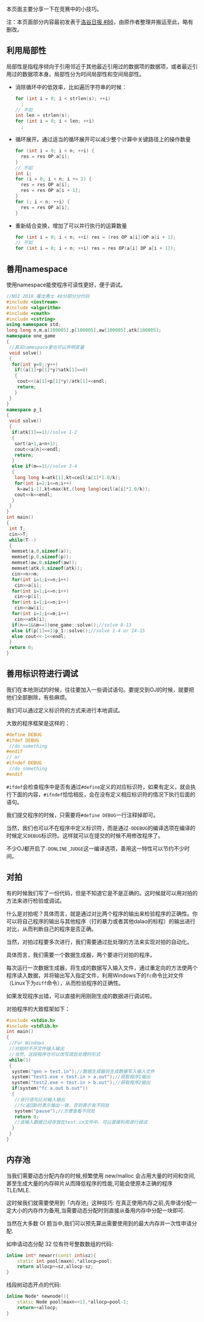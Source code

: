 本页面主要分享一下在竞赛中的小技巧。

注：本页面部分内容最初发表于[洛谷日报 #86](https://studyingfather.blog.luogu.org/some-coding-tips-for-oiers)，由原作者整理并搬运至此，略有删改。

## 利用局部性

局部性是指程序倾向于引用邻近于其他最近引用过的数据项的数据项，或者最近引用过的数据项本身。局部性分为时间局部性和空间局部性。

- 消除循环中的低效率，比如遍历字符串的时候：
  ```c++
  for (int i = 0; i < strlen(s); ++i)
    ;
  // 不如
  int len = strlen(s);
  for (int i = 0; i < len; ++i)
    ;
  ```
- 循环展开。通过适当的循环展开可以减少整个计算中关键路径上的操作数量
  ```c++
  for (int i = 0; i < n; ++i) {
    res = res OP a[i];
  }
  // 不如
  int i;
  for (i = 0; i < n; i += 2) {
    res = res OP a[i];
    res = res OP a[i + 1];
  }
  for (; i < n; ++i) {
    res = res OP a[i];
  }
  ```
- 重新结合变换，增加了可以并行执行的运算数量
  ```c++
  for (int i = 0; i < n; ++i) res = (res OP a[i])OP a[i + 1];
  // 不如
  for (int i = 0; i < n; ++i) res = res OP(a[i] OP a[i + 1]);
  ```

## 善用namespace

使用namespace能使程序可读性更好，便于调试。

```cpp
//NOI 2018 屠龙勇士 40分部分分代码
#include <iostream>
#include <algorithm>
#include <cmath>
#include <cstring>
using namespace std;
long long n,m,a[100005],p[100005],aw[100005],atk[100005];
namespace one_game
{
 //其实namespace里也可以声明变量
 void solve()
 {
  for(int y=0;;y++)
   if((a[1]+p[1]*y)%atk[1]==0)
   {
    cout<<(a[1]+p[1]*y)/atk[1]<<endl;
    return;
   }
 }
}
namespace p_1
{
 void solve()
 {
  if(atk[1]==1)//solve 1-2
  {
   sort(a+1,a+n+1);
   cout<<a[n]<<endl;
   return;
  }
  else if(m==1)//solve 3-4
  {
   long long k=atk[1],kt=ceil(a[1]*1.0/k);
   for(int i=2;i<=n;i++)
    k=aw[i-1],kt=max(kt,(long long)ceil(a[i]*1.0/k));
   cout<<k<<endl;
  }
 }
}
int main()
{
 int T;
 cin>>T;
 while(T--)
 {
  memset(a,0,sizeof(a));
  memset(p,0,sizeof(p));
  memset(aw,0,sizeof(aw));
  memset(atk,0,sizeof(atk));
  cin>>n>>m;
  for(int i=1;i<=n;i++)
   cin>>a[i];
  for(int i=1;i<=n;i++)
   cin>>p[i];
  for(int i=1;i<=n;i++)
   cin>>aw[i];
  for(int i=1;i<=m;i++)
   cin>>atk[i];
  if(n==1&&m==1)one_game::solve();//solve 8-13
  else if(p[1]==1)p_1::solve();//solve 1-4 or 14-15
  else cout<<-1<<endl;
 }
 return 0;
}
```

## 善用标识符进行调试

我们在本地测试的时候，往往要加入一些调试语句。要提交到OJ的时候，就要把他们全部删除，有些麻烦。

我们可以通过定义标识符的方式来进行本地调试。

大致的程序框架是这样的：

```cpp
#define DEBUG
#ifdef DEBUG
 //do something
#endif
// or
#ifndef DEBUG
 //do something
#endif
```

`#ifdef`会检查程序中是否有通过`#define`定义的对应标识符，如果有定义，就会执行下面的内容，`#ifndef`恰恰相反，会在没有定义相应标识符的情况下执行后面的语句。

我们提交程序的时候，只需要将`#define DEBUG`一行注释掉即可。

当然，我们也可以不在程序中定义标识符，而是通过`-DDEBUG`的编译选项在编译的时候定义`DEBUG`标识符。这样就可以在提交的时候不用修改程序了。

不少OJ都开启了`-DONLINE_JUDGE`这一编译选项，善用这一特性可以节约不少时间。

## 对拍

有的时候我们写了一份代码，但是不知道它是不是正确的。这时候就可以用对拍的方法来进行检验或调试。

什么是对拍呢？具体而言，就是通过对比两个程序的输出来检验程序的正确性。你可以将自己程序的输出与其他程序（打的暴力或者其他dalao的标程）的输出进行对比，从而判断自己的程序是否正确。

当然，对拍过程要多次进行，我们需要通过批处理的方法来实现对拍的自动化。

具体而言，我们需要一个数据生成器，两个要进行对拍的程序。

每次运行一次数据生成器，将生成的数据写入输入文件，通过重定向的方法使两个程序读入数据，并将输出写入指定文件，利用Windows下的`fc`命令比对文件（Linux下为`diff`命令），从而检验程序的正确性。

如果发现程序出错，可以直接利用刚刚生成的数据进行调试啦。

对拍程序的大致框架如下：

```cpp
#include <stdio.h>
#include <stdlib.h>
int main()
{
 //For Windows
 //对拍时不开文件输入输出
 //当然，这段程序也可以改写成批处理的形式
 while(1)
 {
  system("gen > test.in");//数据生成器将生成数据写入输入文件
  system("test1.exe < test.in > a.out");//获取程序1输出
  system("test2.exe < test.in > b.out");//获取程序2输出
  if(system("fc a.out b.out"))
  {
   //该行语句比对输入输出
   //fc返回0时表示输出一致，否则表示有不同处
   system("pause");//方便查看不同处
   return 0;
   //该输入数据已经存放在test.in文件中，可以直接利用进行调试
  }
 }
}
```

## <span id="mempool">内存池</span>

当我们需要动态分配内存的时候,频繁使用 new/malloc 会占用大量的时间和空间,甚至生成大量的内存碎片从而降低程序的性能,可能会使原本正确的程序 TLE/MLE.

这时候我们就需要使用到「内存池」这种技巧: 在真正使用内存之前,先申请分配一定大小的内存作为备用,当需要动态分配时则直接从备用内存中分配一块即可.

当然在大多数 OI 题当中,我们可以预先算出需要使用到的最大内存并一次性申请分配.

如申请动态分配 $32$ 位有符号整数数组的代码:

```cpp
inline int* newarr(const int&sz){
	static int pool[maxn],*allocp=pool;
	return allocp+=sz,allocp-sz;
}

```

线段树动态开点的代码:

```cpp
inline Node* newnode(){
	static Node pool[maxn<<1],*allocp=pool-1;
	return++allocp;
}

```

